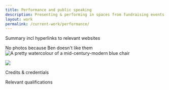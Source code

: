```yaml
---
title: Performance and public speaking
description: Presenting & performing in spaces from fundraising events to cabaret performance
layout: work
permalink: /current-work/performance/
---
```


Summary incl hyperlinks to relevant websites

No  photos because Ben doesn't like them
![A pretty watercolour of a mid-century-modern blue chair]({{site.baseurl}}/assets/images/chair.jpg)

<img src="{{site.baseurl}}/assets/images/chair.jpg" style="max-width: 20vw;">

Credits & credentials

Relevant qualifications
